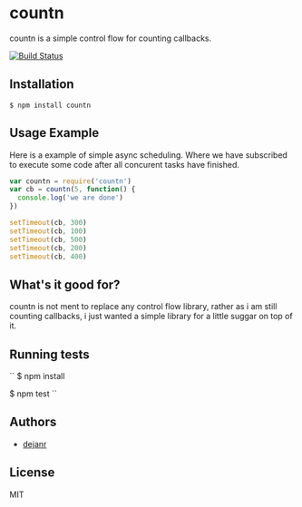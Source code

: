 # countn

countn is a simple control flow for counting callbacks.

[![Build Status](https://travis-ci.org/dejanr/countn.png)](https://travis-ci.org/dejanr/countn)

## Installation

    $ npm install countn

## Usage Example

Here is a example of simple async scheduling. Where we have subscribed to execute some code after all concurent tasks
have finished.

```js
var countn = require('countn')
var cb = countn(5, function() {
  console.log('we are done')
})

setTimeout(cb, 300)
setTimeout(cb, 100)
setTimeout(cb, 500)
setTimeout(cb, 200)
setTimeout(cb, 400)
```

## What's it good for?

countn is not ment to replace any control flow library, rather as i am still
counting callbacks, i just wanted a simple library for a little suggar on top of it.

## Running tests

``
$ npm install

$ npm test
``

## Authors

  - [dejanr](http://github.com/dejanr)

## License

  MIT
